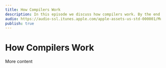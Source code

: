 ```yaml
---
title: How Compilers Work
description: In this episode we discuss how compilers work. By the end of the show you'll have a high-level understanding of the phases the source code you write goes though before executed!
audio: https://audio-ssl.itunes.apple.com/apple-assets-us-std-000001/Music4/v4/f0/b8/fa/f0b8fa78-b63b-34df-c4f2-4156a3a83b38/mzaf_6470951130098414732.plus.aac.ep.m4a
publish: true
---
```


# How Compilers Work

More content
